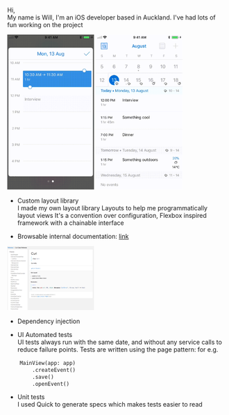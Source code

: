 Hi,  
My name is Will, I'm an iOS developer based in Auckland. 
I've had lots of fun working on the project

<span><img src="https://github.com/will3/cali/blob/master/ms1.gif" width="200"></span>
<span><img src="https://github.com/will3/cali/blob/master/ms3.gif" width="200"></span>

- Custom layout library  
I made my own layout library Layouts to help me programmatically layout views
It's a convention over configuration, Flexbox inspired framework with a chainable interface

- Browsable internal documentation: [link](http://will3.github.io/calidoc)  

<img src="https://github.com/will3/cali/blob/master/doc.png" width="200">

- Dependency injection  

- UI Automated tests  
UI tests always run with the same date, and without any service calls to reduce failure points.
Tests are written using the page pattern:
for e.g.
```
    MainView(app: app)
        .createEvent()
        .save()
        .openEvent()
```

- Unit tests  
I used Quick to generate specs which makes tests easier to read
